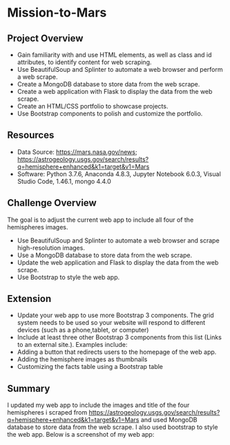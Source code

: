 # Mission-to-Mars

## Project Overview ##

* Gain familiarity with and use HTML elements, as well as class and id attributes, to identify content for web scraping.
* Use BeautifulSoup and Splinter to automate a web browser and perform a web scrape.
* Create a MongoDB database to store data from the web scrape.
* Create a web application with Flask to display the data from the web scrape.
* Create an HTML/CSS portfolio to showcase projects.
* Use Bootstrap components to polish and customize the portfolio.

## Resources ## 
* Data Source: https://mars.nasa.gov/news; https://astrogeology.usgs.gov/search/results?q=hemisphere+enhanced&k1=target&v1=Mars
* Software: Python 3.7.6, Anaconda 4.8.3, Jupyter Notebook 6.0.3, Visual Studio Code, 1.46.1, mongo 4.4.0

## Challenge Overview ## 
The goal is to adjust the current web app to include all four of the hemispheres images.

* Use BeautifulSoup and Splinter to automate a web browser and scrape high-resolution images.
* Use a MongoDB database to store data from the web scrape.
* Update the web application and Flask to display the data from the web scrape.
* Use Bootstrap to style the web app.

## Extension ## 
* Update your web app to use more Bootstrap 3 components. The grid system needs to be used so your website will respond to different devices (such as a phone,tablet, or computer)
* Include at least three other Bootstrap 3 components from this list (Links to an external site.). Examples include:
* Adding a button that redirects users to the homepage of the web app.
* Adding the hemisphere images as thumbnails
* Customizing the facts table using a Bootstrap table

## Summary ##
I updated my web app to include the images and title of the four hemispheres i scraped from https://astrogeology.usgs.gov/search/results?q=hemisphere+enhanced&k1=target&v1=Mars and used MongoDB database to store data from the web scrape. I also used bootstrap to style the web app. Below is a screenshot of my web app:

